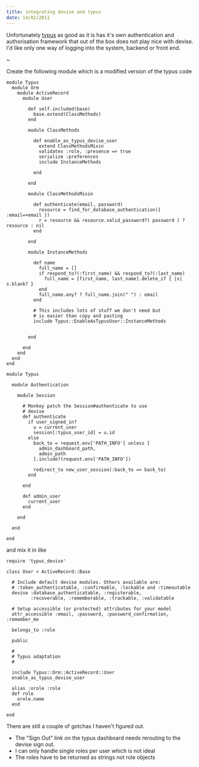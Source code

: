 ```yaml
--- 
title: integrating devise and typus
date: 14/02/2011
--- 
```


Unfortunately [typus](https://github.com/fesplugas/typus) as good as it is has it's own authentication and authorisation framework
that out of the box does not play nice with devise. I'd like only one way of logging into the system, backend or front end.

~

Create the following module which is a modified version of the typus code

    module Typus
      module Orm
        module ActiveRecord
          module User

            def self.included(base)
              base.extend(ClassMethods)
            end

            module ClassMethods

              def enable_as_typus_devise_user
                extend ClassMethodsMixin
                validates :role, :presence => true
                serialize :preferences
                include InstanceMethods

              end

            end

            module ClassMethodsMixin

              def authenticate(email, password)
                resource = find_for_database_authentication({ :email=>email })
                r = resource && resource.valid_password?( password ) ? resource : nil
              end

            end

            module InstanceMethods

              def name
                full_name = []
                if respond_to?(:first_name) && respond_to?(:last_name)
                  full_name = [first_name, last_name].delete_if { |s| s.blank? }
                end
                full_name.any? ? full_name.join(" ") : email
              end

              # This includes lots of stuff we don't need but
              # is easier than copy and pasting
              include Typus::EnableAsTypusUser::InstanceMethods


            end

          end
        end
      end
    end

    module Typus

      module Authentication

        module Session

          # Monkey patch the Session#authenticate to use
          # devise
          def authenticate
            if user_signed_in?
              u = current_user
              session[:typus_user_id] = u.id
            else
              back_to = request.env['PATH_INFO'] unless [
                admin_dashboard_path, 
                admin_path
              ].include?(request.env['PATH_INFO'])

              redirect_to new_user_session(:back_to => back_to)
            end

          end

          def admin_user
            current_user
          end

        end

      end

    end

and mix it in like

    require 'typus_devise'

    class User < ActiveRecord::Base
      
      # Include default devise modules. Others available are:
      # :token_authenticatable, :confirmable, :lockable and :timeoutable
      devise :database_authenticatable, :registerable,
             :recoverable, :rememberable, :trackable, :validatable

      # Setup accessible (or protected) attributes for your model
      attr_accessible :email, :password, :password_confirmation, :remember_me

      belongs_to :role

      public

      #
      # Typus adaptation
      #

      include Typus::Orm::ActiveRecord::User
      enable_as_typus_devise_user

      alias :orole :role
      def role
        orole.name
      end

    end

There are still a couple of gotchas I haven't figured out. 

- The "Sign Out" link on the typus dashboard needs rerouting to the devise sign out.
- I can only handle single roles per user which is not ideal
- The roles have to be returned as strings not role objects
